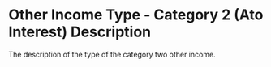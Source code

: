 # Other Income Type - Category 2 (Ato Interest) Description
The description of the type of the category two other income.